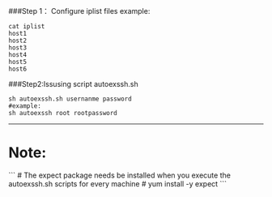 ###Step 1： Configure iplist files
example:
```
cat iplist
host1
host2
host3
host4
host5
host6
```
###Step2:Issusing script autoexssh.sh
```
sh autoexssh.sh usernanme password
#example:
sh autoexssh root rootpassword
```
---
<h1>Note:</h1>
```
# The expect package needs be installed when you execute the autoexssh.sh scripts for every machine
# yum install -y expect
```
